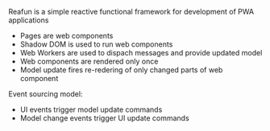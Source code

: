 Reafun is a simple reactive functional framework for development of PWA applications

- Pages are web components
- Shadow DOM is used to run web components
- Web Workers are used to dispach messages and provide updated model
- Web components are rendered only once
- Model update fires re-redering of only changed parts of web component 

Event sourcing model:
- UI events trigger model update commands
- Model change events trigger UI update commands 
